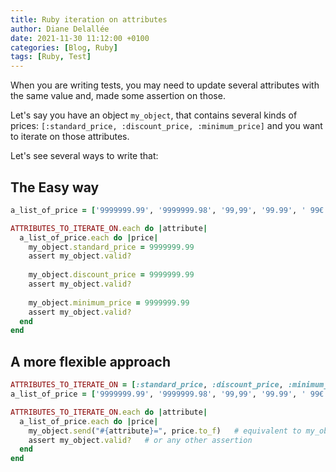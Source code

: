 ```yaml
---
title: Ruby iteration on attributes
author: Diane Delallée 
date: 2021-11-30 11:12:00 +0100
categories: [Blog, Ruby]
tags: [Ruby, Test]
---
```


When you are writing tests, you may need to update several attributes with the same value and, made some assertion on those.

Let's say you have an object `my_object`, that contains several kinds of prices: `[:standard_price, :discount_price, :minimum_price]`
and you want to iterate on those attributes.

Let's see several ways to write that:

## The Easy way

```ruby
a_list_of_price = ['9999999.99', '9999999.98', '99,99', '99.99', ' 99€', '99', '0']

ATTRIBUTES_TO_ITERATE_ON.each do |attribute|
  a_list_of_price.each do |price|
    my_object.standard_price = 9999999.99
    assert my_object.valid?
    
    my_object.discount_price = 9999999.99
    assert my_object.valid?
    
    my_object.minimum_price = 9999999.99
    assert my_object.valid?
  end
end
```

## A more flexible approach

```ruby
ATTRIBUTES_TO_ITERATE_ON = [:standard_price, :discount_price, :minimum_price].freeze
a_list_of_price = ['9999999.99', '9999999.98', '99,99', '99.99', ' 99€', '99', '0']

ATTRIBUTES_TO_ITERATE_ON.each do |attribute|
  a_list_of_price.each do |price|
    my_object.send("#{attribute}=", price.to_f)   # equivalent to my_object.standard_price = 9999999.99
    assert my_object.valid?   # or any other assertion
  end
end
```
